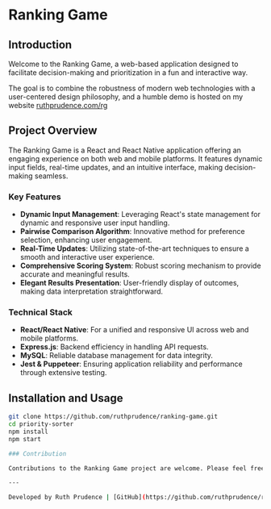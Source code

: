 # Ranking Game

## Introduction

Welcome to the Ranking Game, a web-based application designed to facilitate decision-making and prioritization in a fun and interactive way. 

The goal is to combine the robustness of modern web technologies with a user-centered design philosophy, and a humble demo is hosted on my website [ruthprudence.com/rg](https://ruthprudence.com/rg/)

## Project Overview

The Ranking Game is a React and React Native application offering an engaging experience on both web and mobile platforms. It features dynamic input fields, real-time updates, and an intuitive interface, making decision-making seamless.

### Key Features

- **Dynamic Input Management**: Leveraging React's state management for dynamic and responsive user input handling.
- **Pairwise Comparison Algorithm**: Innovative method for preference selection, enhancing user engagement.
- **Real-Time Updates**: Utilizing state-of-the-art techniques to ensure a smooth and interactive user experience.
- **Comprehensive Scoring System**: Robust scoring mechanism to provide accurate and meaningful results.
- **Elegant Results Presentation**: User-friendly display of outcomes, making data interpretation straightforward.

### Technical Stack

- **React/React Native**: For a unified and responsive UI across web and mobile platforms.
- **Express.js**: Backend efficiency in handling API requests.
- **MySQL**: Reliable database management for data integrity.
- **Jest & Puppeteer**: Ensuring application reliability and performance through extensive testing.

## Installation and Usage

```bash
git clone https://github.com/ruthprudence/ranking-game.git
cd priority-sorter
npm install
npm start

### Contribution

Contributions to the Ranking Game project are welcome. Please feel free to fork the repository, make improvements, and submit pull requests.

---

Developed by Ruth Prudence | [GitHub](https://github.com/ruthprudence/ranking-game)